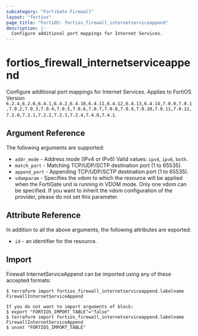 ```yaml
---
subcategory: "FortiGate Firewall"
layout: "fortios"
page_title: "FortiOS: fortios_firewall_internetserviceappend"
description: |-
  Configure additional port mappings for Internet Services.
---
```


# fortios_firewall_internetserviceappend
Configure additional port mappings for Internet Services. Applies to FortiOS Version `6.2.4,6.2.6,6.4.1,6.4.2,6.4.10,6.4.11,6.4.12,6.4.13,6.4.14,7.0.0,7.0.1,7.0.2,7.0.3,7.0.4,7.0.5,7.0.6,7.0.7,7.0.8,7.0.9,7.0.10,7.0.11,7.0.12,7.2.0,7.2.1,7.2.2,7.2.3,7.2.4,7.4.0,7.4.1`.

## Argument Reference

The following arguments are supported:

* `addr_mode` - Address mode (IPv4 or IPv6) Valid values: `ipv4`, `ipv6`, `both`.
* `match_port` - Matching TCP/UDP/SCTP destination port (1 to 65535).
* `append_port` - Appending TCP/UDP/SCTP destination port (1 to 65535).
* `vdomparam` - Specifies the vdom to which the resource will be applied when the FortiGate unit is running in VDOM mode. Only one vdom can be specified. If you want to inherit the vdom configuration of the provider, please do not set this parameter.


## Attribute Reference

In addition to all the above arguments, the following attributes are exported:
* `id` - an identifier for the resource.

## Import

Firewall InternetServiceAppend can be imported using any of these accepted formats:
```
$ terraform import fortios_firewall_internetserviceappend.labelname FirewallInternetServiceAppend

If you do not want to import arguments of block:
$ export "FORTIOS_IMPORT_TABLE"="false"
$ terraform import fortios_firewall_internetserviceappend.labelname FirewallInternetServiceAppend
$ unset "FORTIOS_IMPORT_TABLE"
```
